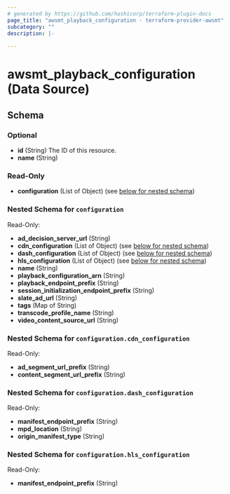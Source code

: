 ```yaml
---
# generated by https://github.com/hashicorp/terraform-plugin-docs
page_title: "awsmt_playback_configuration - terraform-provider-awsmt"
subcategory: ""
description: |-
  
---
```


# awsmt_playback_configuration (Data Source)





<!-- schema generated by tfplugindocs -->
## Schema

### Optional

- **id** (String) The ID of this resource.
- **name** (String)

### Read-Only

- **configuration** (List of Object) (see [below for nested schema](#nestedatt--configuration))

<a id="nestedatt--configuration"></a>
### Nested Schema for `configuration`

Read-Only:

- **ad_decision_server_url** (String)
- **cdn_configuration** (List of Object) (see [below for nested schema](#nestedobjatt--configuration--cdn_configuration))
- **dash_configuration** (List of Object) (see [below for nested schema](#nestedobjatt--configuration--dash_configuration))
- **hls_configuration** (List of Object) (see [below for nested schema](#nestedobjatt--configuration--hls_configuration))
- **name** (String)
- **playback_configuration_arn** (String)
- **playback_endpoint_prefix** (String)
- **session_initialization_endpoint_prefix** (String)
- **slate_ad_url** (String)
- **tags** (Map of String)
- **transcode_profile_name** (String)
- **video_content_source_url** (String)

<a id="nestedobjatt--configuration--cdn_configuration"></a>
### Nested Schema for `configuration.cdn_configuration`

Read-Only:

- **ad_segment_url_prefix** (String)
- **content_segment_url_prefix** (String)


<a id="nestedobjatt--configuration--dash_configuration"></a>
### Nested Schema for `configuration.dash_configuration`

Read-Only:

- **manifest_endpoint_prefix** (String)
- **mpd_location** (String)
- **origin_manifest_type** (String)


<a id="nestedobjatt--configuration--hls_configuration"></a>
### Nested Schema for `configuration.hls_configuration`

Read-Only:

- **manifest_endpoint_prefix** (String)


